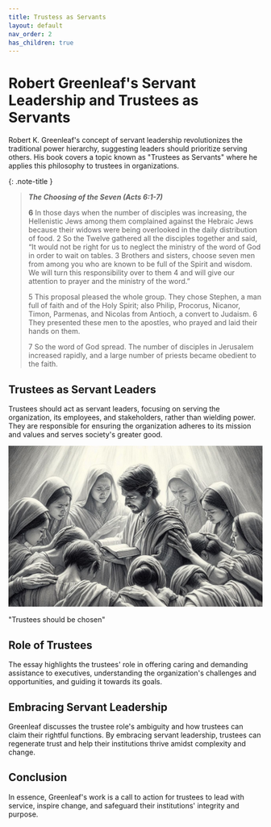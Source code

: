 ```yaml
---
title: Trustess as Servants
layout: default
nav_order: 2
has_children: true
---
```

# Robert Greenleaf's Servant Leadership and Trustees as Servants

Robert K. Greenleaf's concept of servant leadership revolutionizes the traditional power hierarchy, suggesting leaders should prioritize serving others. His book covers a topic known as "Trustees as Servants" where he applies this philosophy to trustees in organizations.

{: .note-title }
> ***The Choosing of the Seven (Acts 6:1-7)***
>
> **6** In those days when the number of disciples was increasing, the Hellenistic Jews among them complained against the Hebraic
> Jews because their widows were being overlooked in the daily distribution of food. 2 So the Twelve gathered all the disciples 
> together and said, “It would not be right for us to neglect the ministry of the word of God in order to wait on tables. 
> 3 Brothers and sisters, choose seven men from among you who are known to be full of the Spirit and wisdom. We will turn this 
> responsibility over to them 4 and will give our attention to prayer and the ministry of the word.”
>
> 5 This proposal pleased the whole group. They chose Stephen, a man full of faith and of the Holy Spirit; also Philip,
> Procorus, Nicanor, Timon, Parmenas, and Nicolas from Antioch, a convert to Judaism. 6 They presented these men to the 
> apostles, who prayed and laid their hands on them.
>
> 7 So the word of God spread. The number of disciples in Jerusalem increased rapidly, and a large number of priests 
> became obedient to the faith.
>

## Trustees as Servant Leaders

Trustees should act as servant leaders, focusing on serving the organization, its employees, and stakeholders, rather than wielding power. They are responsible for ensuring the organization adheres to its mission and values and serves society's greater good.

![Image of the choosing of Leader](../images/ChoosingServantLeader.png)

"Trustees should be chosen"

## Role of Trustees

The essay highlights the trustees' role in offering caring and demanding assistance to executives, understanding the organization's challenges and opportunities, and guiding it towards its goals.

## Embracing Servant Leadership

Greenleaf discusses the trustee role's ambiguity and how trustees can claim their rightful functions. By embracing servant leadership, trustees can regenerate trust and help their institutions thrive amidst complexity and change.

## Conclusion

In essence, Greenleaf's work is a call to action for trustees to lead with service, inspire change, and safeguard their institutions' integrity and purpose.
